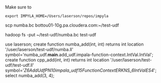 Make sure to

    export IMPYLA_HOME=/Users/laserson/repos/impyla




scp numba.bc bottou01-10g.pa.cloudera.com:~/test-udf

hadoop fs -put ~/test-udf/numba.bc test-udf

use laserson;
create function numba_add(int, int) returns int location '/user/laserson/test-udf/numba.ll' symbol='numba_udf.__main__.add_udf.impala-function-context.IntVal.IntVal';
create function cpp_add(int, int) returns int location '/user/laserson/test-udf/test-udf.ll' symbol='_Z6AddUdfPN10impala_udf15FunctionContextERKNS_6IntValES4_';
select numba_add(3, 4);
